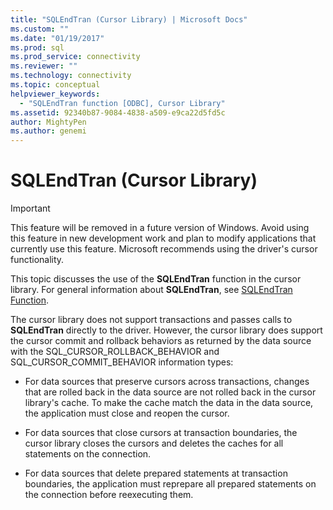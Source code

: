 ```yaml
---
title: "SQLEndTran (Cursor Library) | Microsoft Docs"
ms.custom: ""
ms.date: "01/19/2017"
ms.prod: sql
ms.prod_service: connectivity
ms.reviewer: ""
ms.technology: connectivity
ms.topic: conceptual
helpviewer_keywords: 
  - "SQLEndTran function [ODBC], Cursor Library"
ms.assetid: 92340b87-9084-4838-a509-e9ca22d5fd5c
author: MightyPen
ms.author: genemi
---
```

# SQLEndTran (Cursor Library)
> [!IMPORTANT]  
>  This feature will be removed in a future version of Windows. Avoid using this feature in new development work and plan to modify applications that currently use this feature. Microsoft recommends using the driver's cursor functionality.  
  
 This topic discusses the use of the **SQLEndTran** function in the cursor library. For general information about **SQLEndTran**, see [SQLEndTran Function](../../../odbc/reference/syntax/sqlendtran-function.md).  
  
 The cursor library does not support transactions and passes calls to **SQLEndTran** directly to the driver. However, the cursor library does support the cursor commit and rollback behaviors as returned by the data source with the SQL_CURSOR_ROLLBACK_BEHAVIOR and SQL_CURSOR_COMMIT_BEHAVIOR information types:  
  
-   For data sources that preserve cursors across transactions, changes that are rolled back in the data source are not rolled back in the cursor library's cache. To make the cache match the data in the data source, the application must close and reopen the cursor.  
  
-   For data sources that close cursors at transaction boundaries, the cursor library closes the cursors and deletes the caches for all statements on the connection.  
  
-   For data sources that delete prepared statements at transaction boundaries, the application must reprepare all prepared statements on the connection before reexecuting them.

